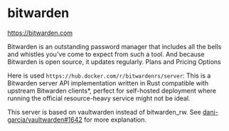 # bitwarden

https://bitwarden.com

Bitwarden is an outstanding password manager that includes all the bells and
whistles you've come to expect from such a tool. And because Bitwarden is open
source, it updates regularly. Plans and Pricing Options

Here is used `https://hub.docker.com/r/bitwardenrs/server`:
This is a Bitwarden server API implementation written in Rust compatible with
upstream Bitwarden clients*, perfect for self-hosted deployment where running
the official resource-heavy service might not be ideal.

This server is based on vaultwarden instead of bitwarden_rw. See
[dani-garcia/vaultwarden#1642](https://github.com/dani-garcia/vaultwarden/discussions/1642)
for more explanation.
